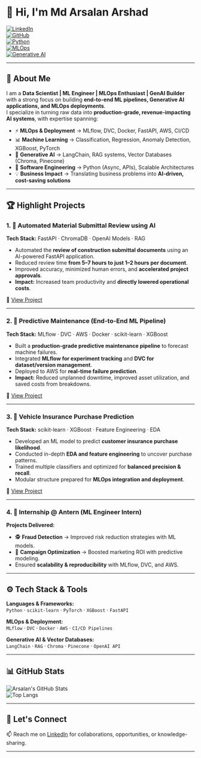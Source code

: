 # 👋 Hi, I'm Md Arsalan Arshad  

[![LinkedIn](https://img.shields.io/badge/LinkedIn-Connect-blue?style=flat&logo=linkedin)](https://www.linkedin.com/in/mohammad-arsalan-arshad-b43ba7192/)  
[![GitHub](https://img.shields.io/badge/GitHub-Portfolio-black?style=flat&logo=github)](https://github.com/your-username)  
[![Python](https://img.shields.io/badge/Python-Expert-3776AB?style=flat&logo=python&logoColor=white)]()  
[![MLOps](https://img.shields.io/badge/MLOps-Production--Ready-success?style=flat&logo=mlflow)]()  
[![Generative AI](https://img.shields.io/badge/Generative%20AI-LangChain-orange?style=flat&logo=openai)]()  

---

## 🚀 About Me  
I am a **Data Scientist | ML Engineer | MLOps Enthusiast | GenAI Builder** with a strong focus on building **end-to-end ML pipelines, Generative AI applications, and MLOps deployments**.  
I specialize in turning raw data into **production-grade, revenue-impacting AI systems**, with expertise spanning:  

- ⚡ **MLOps & Deployment** → MLflow, DVC, Docker, FastAPI, AWS, CI/CD  
- 📊 **Machine Learning** → Classification, Regression, Anomaly Detection, XGBoost, PyTorch  
- 🤖 **Generative AI** → LangChain, RAG systems, Vector Databases (Chroma, Pinecone)  
- 🐍 **Software Engineering** → Python (Async, APIs), Scalable Architectures  
- 💡 **Business Impact** → Translating business problems into **AI-driven, cost-saving solutions**  

---

## 🏆 Highlight Projects  

### 1. 📑 Automated Material Submittal Review using AI  
**Tech Stack:** FastAPI · ChromaDB · OpenAI Models · RAG  
- Automated the **review of construction submittal documents** using an AI-powered FastAPI application.  
- Reduced review time **from 5–7 hours to just 1–2 hours per document**.  
- Improved accuracy, minimized human errors, and **accelerated project approvals**.  
- **Impact:** Increased team productivity and **directly lowered operational costs**.  

🔗 [View Project](https://github.com/your-username/automated-submittal-review)  

---

### 2. 🔧 Predictive Maintenance (End-to-End ML Pipeline)  
**Tech Stack:** MLflow · DVC · AWS · Docker · scikit-learn · XGBoost  
- Built a **production-grade predictive maintenance pipeline** to forecast machine failures.  
- Integrated **MLflow for experiment tracking** and **DVC for dataset/version management**.  
- Deployed to AWS for **real-time failure prediction**.  
- **Impact:** Reduced unplanned downtime, improved asset utilization, and saved costs from breakdowns.  

🔗 [View Project](https://github.com/your-username/predictive-maintenance-mlops)  

---

### 3. 🚗 Vehicle Insurance Purchase Prediction  
**Tech Stack:** scikit-learn · XGBoost · Feature Engineering · EDA  
- Developed an ML model to predict **customer insurance purchase likelihood**.  
- Conducted in-depth **EDA and feature engineering** to uncover purchase patterns.  
- Trained multiple classifiers and optimized for **balanced precision & recall**.  
- Modular structure prepared for **MLOps integration and deployment**.  

🔗 [View Project](https://github.com/your-username/vehicle-insurance-prediction)  

---

### 4. 💼 Internship @ Antern (ML Engineer Intern)  
**Projects Delivered:**  
- 🕵️ **Fraud Detection** → Improved risk reduction strategies with ML models.  
- 📢 **Campaign Optimization** → Boosted marketing ROI with predictive modeling.  
- Ensured **scalability & reproducibility** with MLflow, DVC, and AWS.  

---

## ⚙️ Tech Stack & Tools  

**Languages & Frameworks:**  
`Python` · `scikit-learn` · `PyTorch` · `XGBoost` · `FastAPI`  

**MLOps & Deployment:**  
`MLflow` · `DVC` · `Docker` · `AWS` · `CI/CD Pipelines`  

**Generative AI & Vector Databases:**  
`LangChain` · `RAG` · `Chroma` · `Pinecone` · `OpenAI API`  

---

## 📊 GitHub Stats  

![Arsalan's GitHub Stats](https://github-readme-stats.vercel.app/api?username=Arsalan3043&show_icons=true&theme=radical)  
![Top Langs](https://github-readme-stats.vercel.app/api/top-langs/?username=Arsalan3043&layout=compact&theme=radical)  

---

## 🌟 Let's Connect  
📫 Reach me on [LinkedIn](https://www.linkedin.com/in/mohammad-arsalan-arshad-b43ba7192/) for collaborations, opportunities, or knowledge-sharing.  

---
